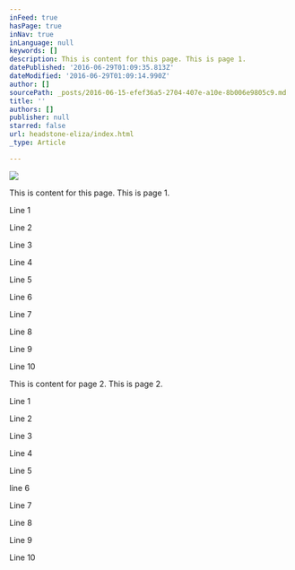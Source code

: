```yaml
---
inFeed: true
hasPage: true
inNav: true
inLanguage: null
keywords: []
description: This is content for this page. This is page 1.
datePublished: '2016-06-29T01:09:35.813Z'
dateModified: '2016-06-29T01:09:14.990Z'
author: []
sourcePath: _posts/2016-06-15-efef36a5-2704-407e-a10e-8b006e9805c9.md
title: ''
authors: []
publisher: null
starred: false
url: headstone-eliza/index.html
_type: Article

---
```

![](https://the-grid-user-content.s3-us-west-2.amazonaws.com/f2c5ee44-c7c2-428b-b342-988b0fc4e09f.jpg)

This is content for this page. This is page 1\.

Line 1

Line 2

Line 3

Line 4

Line 5

Line 6

Line 7

Line 8

Line 9

Line 10

This is content for page 2\. This is page 2\.

Line 1

Line 2

Line 3

Line 4

Line 5

line 6

Line 7

Line 8

Line 9

Line 10